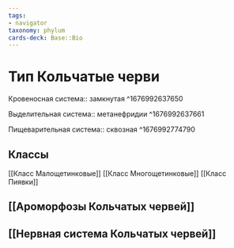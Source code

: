 ```yaml
---
tags:
- navigator
taxonomy: phylum
cards-deck: Base::Bio
---
```

# Тип Кольчатые черви
Кровеносная система:: замкнутая ^1676992637650

Выделительная система:: метанефридии ^1676992637661

Пищеварительная система:: сквозная ^1676992774790
## Классы

[[Класс Малощетинковые]]
[[Класс Многощетинковые]]
[[Класс Пиявки]]

## [[Ароморфозы Кольчатых червей]] 

## [[Нервная система Кольчатых червей]]
